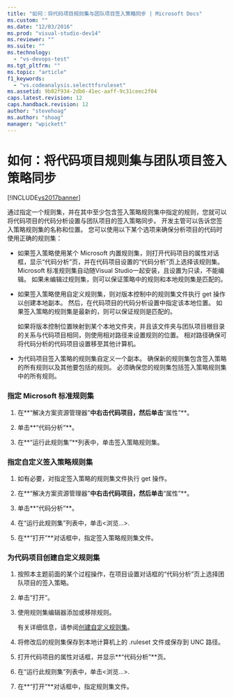 ```yaml
---
title: "如何：将代码项目规则集与团队项目签入策略同步 | Microsoft Docs"
ms.custom: ""
ms.date: "12/03/2016"
ms.prod: "visual-studio-dev14"
ms.reviewer: ""
ms.suite: ""
ms.technology: 
  - "vs-devops-test"
ms.tgt_pltfrm: ""
ms.topic: "article"
f1_keywords: 
  - "vs.codeanalysis.selecttfsruleset"
ms.assetid: 9b02f934-2db6-41ec-aaff-9c31ceec2f04
caps.latest.revision: 12
caps.handback.revision: 12
author: "stevehoag"
ms.author: "shoag"
manager: "wpickett"
---
```

# 如何：将代码项目规则集与团队项目签入策略同步
[!INCLUDE[vs2017banner](../code-quality/includes/vs2017banner.md)]

通过指定一个规则集，并在其中至少包含签入策略规则集中指定的规则，您就可以将代码项目的代码分析设置与团队项目的签入策略同步。  开发主管可以告诉您签入策略规则集的名称和位置。  您可以使用以下某个选项来确保分析项目的代码时使用正确的规则集：  
  
-   如果签入策略使用某个 Microsoft 内置规则集，则打开代码项目的属性对话框，显示“代码分析”页，并在代码项目设置的“代码分析”页上选择该规则集。  Microsoft 标准规则集自动随Visual Studio一起安装，且设置为只读，不能编辑。  如果未编辑过规则集，则可以保证策略中的规则和本地规则集是匹配的。  
  
-   如果签入策略使用自定义规则集，则对版本控制中的规则集文件执行 get 操作以创建本地副本。  然后，在代码项目的代码分析设置中指定该本地位置。  如果签入策略的规则集是最新的，则可以保证规则是匹配的。  
  
     如果将版本控制位置映射到某个本地文件夹，并且该文件夹与团队项目根目录的关系与代码项目相同，则使用相对路径来设置规则的位置。  相对路径确保可将代码分析的代码项目设置移至其他计算机。  
  
-   为代码项目签入策略的规则集自定义一个副本。  确保新的规则集包含签入策略的所有规则以及其他要包括的规则。  必须确保您的规则集包括签入策略规则集中的所有规则。  
  
### 指定 Microsoft 标准规则集  
  
1.  在**“解决方案资源管理器”**中右击代码项目，然后单击**“属性”**。  
  
2.  单击**“代码分析”**。  
  
3.  在**“运行此规则集”**列表中，单击签入策略规则集。  
  
### 指定自定义签入策略规则集  
  
1.  如有必要，对指定签入策略的规则集文件执行 get 操作。  
  
2.  在**“解决方案资源管理器”**中右击代码项目，然后单击**“属性”**。  
  
3.  单击**“代码分析”**。  
  
4.  在“运行此规则集”列表中，单击\<浏览...\>.  
  
5.  在**“打开”**对话框中，指定签入策略规则集文件。  
  
### 为代码项目创建自定义规则集  
  
1.  按照本主题前面的某个过程操作，在项目设置对话框的“代码分析”页上选择团队项目的签入策略。  
  
2.  单击“打开”。  
  
3.  使用规则集编辑器添加或移除规则。  
  
     有关详细信息，请参阅[创建自定义规则集](../code-quality/creating-custom-code-analysis-rule-sets.md)。  
  
4.  将修改后的规则集保存到本地计算机上的 .ruleset 文件或保存到 UNC 路径。  
  
5.  打开代码项目的属性对话框，并显示**“代码分析”**页。  
  
6.  在“运行此规则集”列表中，单击\<浏览...\>.  
  
7.  在**“打开”**对话框中，指定规则集文件。